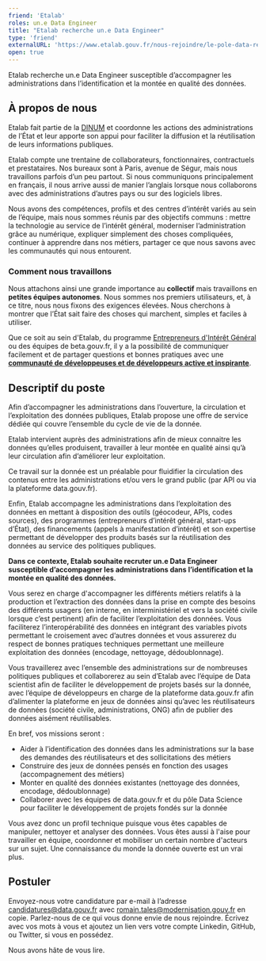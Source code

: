 ```yaml
---
friend: 'Etalab'
roles: un.e Data Engineer
title: "Etalab recherche un.e Data Engineer"
type: 'friend'
externalURL: 'https://www.etalab.gouv.fr/nous-rejoindre/le-pole-data-recrute-un-e-data-engineer'
open: true
---
```


Etalab recherche un.e Data Engineer susceptible d’accompagner les administrations dans l’identification et la montée en qualité des données.

<!--more-->

## À propos de nous

Etalab fait partie de la [DINUM](https://www.numerique.gouv.fr) et coordonne les actions des administrations de l’État et leur apporte son appui pour faciliter la diffusion et la réutilisation de leurs informations publiques.

Etalab compte une trentaine de collaborateurs, fonctionnaires, contractuels et prestataires. Nos bureaux sont à Paris, avenue de Ségur, mais nous travaillons parfois d’un peu partout. Si nous communiquons principalement en français, il nous arrive aussi de manier l’anglais lorsque nous collaborons avec des administrations d’autres pays ou sur des logiciels libres.

Nous avons des compétences, profils et des centres d’intérêt variés au sein de l’équipe, mais nous sommes réunis par des objectifs communs : mettre la technologie au service de l’intérêt général, moderniser l’administration grâce au numérique, expliquer simplement des choses compliquées, continuer à apprendre dans nos métiers, partager ce que nous savons avec les communautés qui nous entourent.

### Comment nous travaillons

Nous attachons ainsi une grande importance au **collectif** mais travaillons en **petites équipes autonomes**. Nous sommes nos premiers utilisateurs, et, à ce titre, nous nous fixons des exigences élevées. Nous cherchons à montrer que l’État sait faire des choses qui marchent, simples et faciles à utiliser.

Que ce soit au sein d'Etalab, du programme [Entrepreneurs d'Intérêt Général](https://entrepreneur-interet-general.etalab.gouv.fr/) ou des équipes de beta.gouv.fr, il y a la possibilité de communiquer facilement et de partager questions et bonnes pratiques avec une [**communauté de développeuses et de développeurs active et inspirante**](https://github.com/etalab).  


## Descriptif du poste

Afin d’accompagner les administrations dans l’ouverture, la circulation et l’exploitation des données publiques, Etalab propose une offre de service dédiée qui couvre l’ensemble du cycle de vie de la donnée.
 
Etalab intervient auprès des administrations afin de mieux connaitre les données qu’elles produisent, travailler à leur montée en qualité ainsi qu’à leur circulation afin d’améliorer leur exploitation.
 
Ce travail sur la donnée est un préalable pour fluidifier la circulation des contenus entre les administrations et/ou vers le grand public (par API ou via la plateforme data.gouv.fr).
 
Enfin, Etalab accompagne les administrations dans l’exploitation des données en mettant à disposition des outils (géocodeur, APIs, codes sources), des programmes (entrepreneurs d’intérêt général, start-ups d’État), des financements (appels à manifestation d’intérêt) et son expertise permettant de développer des produits basés sur la réutilisation des données au service des politiques publiques.
 
**Dans ce contexte, Etalab souhaite recruter un.e Data Engineer susceptible d’accompagner les administrations dans l’identification et la montée en qualité des données.**

Vous serez en charge d'accompagner les différents métiers relatifs à la production et l’extraction des données dans la prise en compte des besoins des différents usagers (en interne, en interministériel et vers la société civile lorsque c’est pertinent) afin de faciliter l’exploitation des données. Vous faciliterez l’interopérabilité des données en intégrant des variables pivots permettant le croisement avec d’autres données et vous assurerez du respect de bonnes pratiques techniques permettant une meilleure exploitation des données (encodage, nettoyage, dédoublonnage).
 
Vous travaillerez avec l’ensemble des administrations sur de nombreuses politiques publiques et collaborerez au sein d’Etalab avec l’équipe de Data scientist afin de faciliter le développement de projets basés sur la donnée, avec l’équipe de développeurs en charge de la plateforme data.gouv.fr afin d’alimenter la plateforme en jeux de données ainsi qu’avec les réutilisateurs de données (société civile, administrations, ONG) afin de publier des données aisément réutilisables.
 
En bref, vos missions seront :
- Aider à l’identification des données dans les administrations sur la base des demandes des réutilisateurs et des sollicitations des métiers
- Construire des jeux de données pensés en fonction des usages (accompagnement des métiers)
- Monter en qualité des données existantes (nettoyage des données, encodage, dédoublonnage)
- Collaborer avec les équipes de data.gouv.fr et du pôle Data Science pour faciliter le développement de projets fondés sur la donnée

Vous avez donc un profil technique puisque vous êtes capables de manipuler, nettoyer et analyser des données. Vous êtes aussi à l'aise pour travailler en équipe, coordonner et mobiliser un certain nombre d'acteurs sur un sujet. Une connaissance du monde la donnée ouverte est un vrai plus.

## Postuler

Envoyez-nous votre candidature par e-mail à l’adresse candidatures@data.gouv.fr avec romain.tales@modernisation.gouv.fr en copie. Parlez-nous de ce qui vous donne envie de nous rejoindre. Écrivez avec vos mots à vous et ajoutez un lien vers votre compte Linkedin, GitHub, ou Twitter, si vous en possédez.

Nous avons hâte de vous lire.
